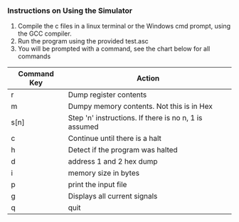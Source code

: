 ### Instructions on Using the Simulator

1. Compile the c files in a linux terminal or the Windows cmd prompt, using the GCC compiler.
2. Run the program using the provided test.asc
3. You will be prompted with a command, see the chart below for all commands

|Command Key|Action|
|----|----|
|r|Dump register contents|
|m|Dumpy memory contents. Not this is in Hex|
|s[n]|Step 'n' instructions. If there is no n, 1 is assumed|
|c|Continue until there is a halt|
|h|Detect if the program was halted|
|d|address 1 and 2 hex dump|
|i|memory size in bytes|
|p|print the input file|
|g|Displays all current signals|
|q|quit|

